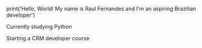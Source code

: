print('Hello, World! My name is Raul Fernandes and I'm an aspiring Brazilian developer')

Currently studying Python

Starting a CRM developer course
<!---
LudowBR/LudowBR is a ✨ special ✨ repository because its `README.md` (this file) appears on your GitHub profile.
You can click the Preview link to take a look at your changes.
--->
